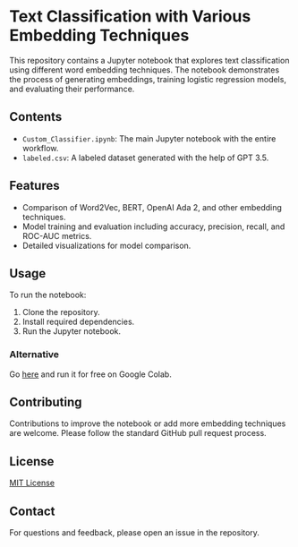 # Text Classification with Various Embedding Techniques

This repository contains a Jupyter notebook that explores text classification using different word embedding techniques. The notebook demonstrates the process of generating embeddings, training logistic regression models, and evaluating their performance.

## Contents

- `Custom_Classifier.ipynb`: The main Jupyter notebook with the entire workflow.
- `labeled.csv`: A labeled dataset generated with the help of GPT 3.5.

## Features

- Comparison of Word2Vec, BERT, OpenAI Ada 2, and other embedding techniques.
- Model training and evaluation including accuracy, precision, recall, and ROC-AUC metrics.
- Detailed visualizations for model comparison.

## Usage

To run the notebook:
1. Clone the repository.
2. Install required dependencies.
3. Run the Jupyter notebook.

### Alternative

Go [here](https://colab.research.google.com/drive/1THEqXHIvy1IEAzVLvB0rVwwSW30jZ5Ku?usp=sharing) and run it for free on Google Colab.

## Contributing

Contributions to improve the notebook or add more embedding techniques are welcome. Please follow the standard GitHub pull request process.

## License

[MIT License](LICENSE)

## Contact

For questions and feedback, please open an issue in the repository.
